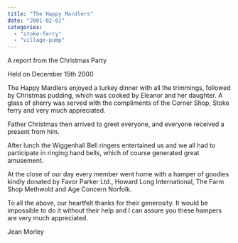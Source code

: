 ```yaml
---
title: "The Happy Mardlers"
date: "2001-02-01"
categories: 
  - "stoke-ferry"
  - "village-pump"
---
```


A report from the Christmas Party

Held on December 15th 2000

The Happy Mardlers enjoyed a turkey dinner with all the trimmings, followed by Christmas pudding, which was cooked by Eleanor and her daughter. A glass of sherry was served with the compliments of the Corner Shop, Stoke ferry and very much appreciated.

Father Christmas then arrived to greet everyone, and everyone received a present from him.

After lunch the Wiggenhall Bell ringers entertained us and we all had to participate in ringing hand bells, which of course generated great amusement.

At the close of our day every member went home with a hamper of goodies kindly donated by Favor Parker Ltd., Howard Long International, The Farm Shop Methwold and Age Concern Norfolk.

To all the above, our heartfelt thanks for their generosity. It would be impossible to do it without their help and I can assure you these hampers are very much appreciated.

Jean Morley
